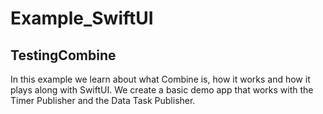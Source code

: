 # Example_SwiftUI

## TestingCombine

In this example we learn about what Combine is, how it works and how it plays along with SwiftUI. We create a basic demo app that works with the Timer Publisher and the Data Task Publisher.
